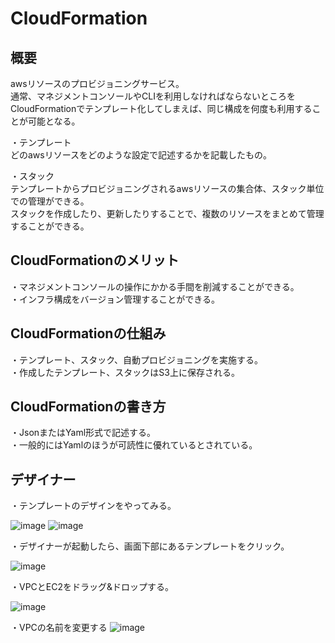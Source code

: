 # CloudFormation
## 概要
awsリソースのプロビジョニングサービス。   
通常、マネジメントコンソールやCLIを利用しなければならないところを  
CloudFormationでテンプレート化してしまえば、同じ構成を何度も利用することが可能となる。  

・テンプレート  
どのawsリソースをどのような設定で記述するかを記載したもの。  

・スタック   
テンプレートからプロビジョニングされるawsリソースの集合体、スタック単位での管理ができる。   
スタックを作成したり、更新したりすることで、複数のリソースをまとめて管理することができる。   

## CloudFormationのメリット

・マネジメントコンソールの操作にかかる手間を削減することができる。   
・インフラ構成をバージョン管理することができる。   

## CloudFormationの仕組み

・テンプレート、スタック、自動プロビジョニングを実施する。   
・作成したテンプレート、スタックはS3上に保存される。   

## CloudFormationの書き方

・JsonまたはYaml形式で記述する。  
・一般的にはYamlのほうが可読性に優れているとされている。   

## デザイナー

・テンプレートのデザインをやってみる。

![image](https://user-images.githubusercontent.com/18514297/116708936-29591c00-aa0b-11eb-9da6-4d53a02e32a0.png)
![image](https://user-images.githubusercontent.com/18514297/116709188-632a2280-aa0b-11eb-85e9-511dfe43e616.png)

・デザイナーが起動したら、画面下部にあるテンプレートをクリック。   

![image](https://user-images.githubusercontent.com/18514297/116709403-98cf0b80-aa0b-11eb-9226-99ea108ab7c1.png)

・VPCとEC2をドラッグ&ドロップする。

![image](https://user-images.githubusercontent.com/18514297/116710053-4a6e3c80-aa0c-11eb-8b2d-70d896d3fef6.png)

・VPCの名前を変更する
![image](https://user-images.githubusercontent.com/18514297/116710326-96b97c80-aa0c-11eb-9bec-b035a4ae2d2f.png)
